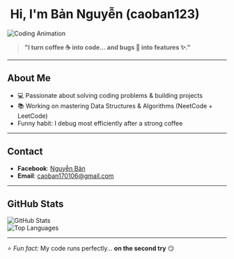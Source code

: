 # ​ Hi, I'm Bản Nguyễn (caoban123)

![Coding Animation](https://media3.giphy.com/media/v1.Y2lkPTc5MGI3NjExbTQ3czl1N2pmN2U5ZjRxc2FrMWlnNjE2Zmt0ajRrZWRiMjZzMjByMyZlcD12MV9pbnRlcm5hbF9naWZfYnlfaWQmY3Q9Zw/ukMiDlCmdv2og/giphy.gif)

> **"I turn coffee ☕ into code... and bugs 🐛 into features ✨."**

---

##  About Me
- 💻 Passionate about solving coding problems & building projects  
- 📚 Working on mastering Data Structures & Algorithms (NeetCode + LeetCode)  
-  Funny habit: I debug most efficiently after a strong coffee

---

##  Contact
- **Facebook**: [Nguyễn Bản](https://www.facebook.com/nguyen.ban.591323)  
- **Email**: [caoban170106@gmail.com](mailto:caoban170106@gmail.com)

---

##  GitHub Stats
![GitHub Stats](https://github-readme-stats.vercel.app/api?username=caoban123&show_icons=true&theme=tokyonight)  
![Top Languages](https://github-readme-stats.vercel.app/api/top-langs?username=caoban123&layout=compact&theme=tokyonight)

---

⭐ *Fun fact:* My code runs perfectly... **on the second try** 😏
